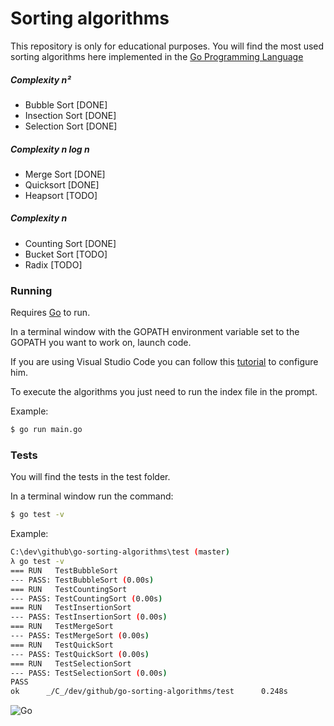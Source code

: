 # Sorting algorithms

This repository is only for educational purposes. You will find the most used sorting algorithms here implemented in the [Go Programming Language](https://golang.org/)

##### Complexity n²
- Bubble Sort [DONE]
- Insection Sort [DONE]
- Selection Sort [DONE] 

##### Complexity n log n 
- Merge Sort [DONE]
- Quicksort [DONE]
- Heapsort [TODO]

##### Complexity n
- Counting Sort [DONE]
- Bucket Sort [TODO]
- Radix [TODO]

### Running

Requires [Go](https://golang.org/doc/install) to run.

In a terminal window with the GOPATH environment variable set to the GOPATH you want to work on, launch code.

If you are using Visual Studio Code you can follow this [tutorial](https://github.com/Microsoft/vscode-go) to configure him.

To execute the algorithms you just need to run the index file in the prompt. 

Example:

```sh
$ go run main.go
```

### Tests

You will find the tests in the test folder.

In a terminal window run the command:

```sh
$ go test -v
```

Example:

```sh
C:\dev\github\go-sorting-algorithms\test (master)
λ go test -v
=== RUN   TestBubbleSort
--- PASS: TestBubbleSort (0.00s)
=== RUN   TestCountingSort
--- PASS: TestCountingSort (0.00s)
=== RUN   TestInsertionSort
--- PASS: TestInsertionSort (0.00s)
=== RUN   TestMergeSort
--- PASS: TestMergeSort (0.00s)
=== RUN   TestQuickSort
--- PASS: TestQuickSort (0.00s)
=== RUN   TestSelectionSort
--- PASS: TestSelectionSort (0.00s)
PASS
ok      _/C_/dev/github/go-sorting-algorithms/test      0.248s
```

![Go](http://nordicapis.com/wp-content/uploads/golang-hemmingway-with-a-martini-02-243x300.png)
